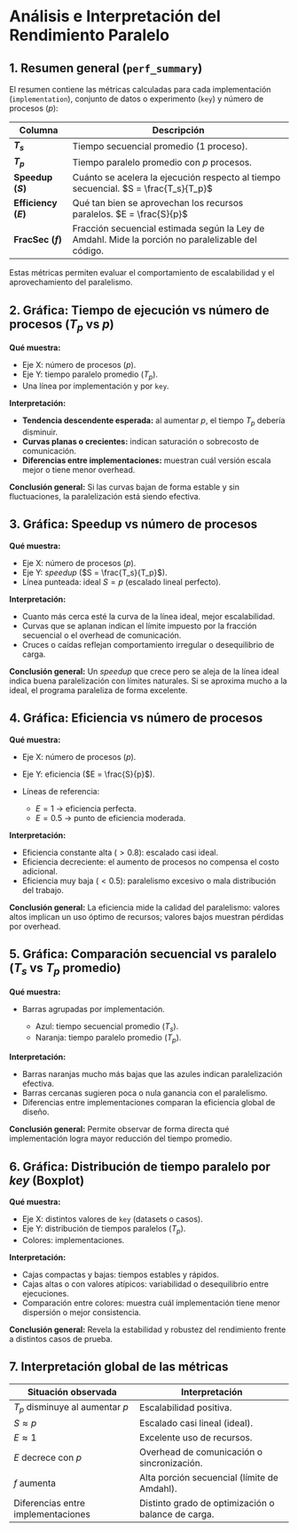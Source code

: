 # Análisis e Interpretación del Rendimiento Paralelo

## 1. Resumen general (`perf_summary`)

El resumen contiene las métricas calculadas para cada implementación (`implementation`), conjunto de datos o experimento (`key`) y número de procesos ($p$):

| Columna              | Descripción                                                                                       |
| -------------------- | ------------------------------------------------------------------------------------------------- |
| **$T_s$**            | Tiempo secuencial promedio (1 proceso).                                                           |
| **$T_p$**            | Tiempo paralelo promedio con $p$ procesos.                                                        |
| **Speedup ($S$)**    | Cuánto se acelera la ejecución respecto al tiempo secuencial. $S = \frac{T_s}{T_p}$               |
| **Efficiency ($E$)** | Qué tan bien se aprovechan los recursos paralelos. $E = \frac{S}{p}$                              |
| **FracSec ($f$)**    | Fracción secuencial estimada según la Ley de Amdahl. Mide la porción no paralelizable del código. |

Estas métricas permiten evaluar el comportamiento de escalabilidad y el aprovechamiento del paralelismo.

## 2. Gráfica: Tiempo de ejecución vs número de procesos ($T_p$ vs $p$)

**Qué muestra:**

* Eje X: número de procesos ($p$).
* Eje Y: tiempo paralelo promedio ($T_p$).
* Una línea por implementación y por `key`.

**Interpretación:**

* **Tendencia descendente esperada:** al aumentar $p$, el tiempo $T_p$ debería disminuir.
* **Curvas planas o crecientes:** indican saturación o sobrecosto de comunicación.
* **Diferencias entre implementaciones:** muestran cuál versión escala mejor o tiene menor overhead.

**Conclusión general:**
Si las curvas bajan de forma estable y sin fluctuaciones, la paralelización está siendo efectiva.

## 3. Gráfica: Speedup vs número de procesos

**Qué muestra:**

* Eje X: número de procesos ($p$).
* Eje Y: *speedup* ($S = \frac{T_s}{T_p}$).
* Línea punteada: ideal $S = p$ (escalado lineal perfecto).

**Interpretación:**

* Cuanto más cerca esté la curva de la línea ideal, mejor escalabilidad.
* Curvas que se aplanan indican el límite impuesto por la fracción secuencial o el overhead de comunicación.
* Cruces o caídas reflejan comportamiento irregular o desequilibrio de carga.

**Conclusión general:**
Un *speedup* que crece pero se aleja de la línea ideal indica buena paralelización con límites naturales.
Si se aproxima mucho a la ideal, el programa paraleliza de forma excelente.

## 4. Gráfica: Eficiencia vs número de procesos

**Qué muestra:**

* Eje X: número de procesos ($p$).
* Eje Y: eficiencia ($E = \frac{S}{p}$).
* Líneas de referencia:

  * $E = 1$ → eficiencia perfecta.
  * $E = 0.5$ → punto de eficiencia moderada.

**Interpretación:**

* Eficiencia constante alta ($> 0.8$): escalado casi ideal.
* Eficiencia decreciente: el aumento de procesos no compensa el costo adicional.
* Eficiencia muy baja ($< 0.5$): paralelismo excesivo o mala distribución del trabajo.

**Conclusión general:**
La eficiencia mide la calidad del paralelismo: valores altos implican un uso óptimo de recursos; valores bajos muestran pérdidas por overhead.

## 5. Gráfica: Comparación secuencial vs paralelo ($T_s$ vs $T_p$ promedio)

**Qué muestra:**

* Barras agrupadas por implementación.

  * Azul: tiempo secuencial promedio ($T_s$).
  * Naranja: tiempo paralelo promedio ($T_p$).

**Interpretación:**

* Barras naranjas mucho más bajas que las azules indican paralelización efectiva.
* Barras cercanas sugieren poca o nula ganancia con el paralelismo.
* Diferencias entre implementaciones comparan la eficiencia global de diseño.

**Conclusión general:**
Permite observar de forma directa qué implementación logra mayor reducción del tiempo promedio.

## 6. Gráfica: Distribución de tiempo paralelo por *key* (Boxplot)

**Qué muestra:**

* Eje X: distintos valores de `key` (datasets o casos).
* Eje Y: distribución de tiempos paralelos ($T_p$).
* Colores: implementaciones.

**Interpretación:**

* Cajas compactas y bajas: tiempos estables y rápidos.
* Cajas altas o con valores atípicos: variabilidad o desequilibrio entre ejecuciones.
* Comparación entre colores: muestra cuál implementación tiene menor dispersión o mejor consistencia.

**Conclusión general:**
Revela la estabilidad y robustez del rendimiento frente a distintos casos de prueba.

## 7. Interpretación global de las métricas

| Situación observada                | Interpretación                                     |
| ---------------------------------- | -------------------------------------------------- |
| $T_p$ disminuye al aumentar $p$    | Escalabilidad positiva.                            |
| $S \approx p$                      | Escalado casi lineal (ideal).                      |
| $E \approx 1$                      | Excelente uso de recursos.                         |
| $E$ decrece con $p$                | Overhead de comunicación o sincronización.         |
| $f$ aumenta                        | Alta porción secuencial (límite de Amdahl).        |
| Diferencias entre implementaciones | Distinto grado de optimización o balance de carga. |
